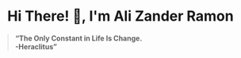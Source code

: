<h1 align="center">Hi There! 👋, I'm Ali Zander Ramon</h1>


> **“The Only Constant in Life Is Change. <br>-Heraclitus”** <br>


<!---
Galaxiplan/Galaxiplan is a ✨ special ✨ repository because its `README.md` (this file) appears on your GitHub profile.
You can click the Preview link to take a look at your changes.
--->
